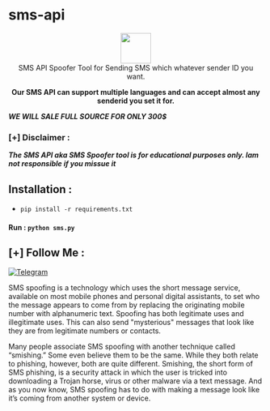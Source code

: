# sms-api
<p align="center">
<img src="https://call.zspoof.io/icon.png" height="60"><br>
SMS API Spoofer Tool for Sending SMS which whatever sender ID you want.<br>
                                      
</p>
<p align="center"><b>Our SMS API can support multiple languages and can accept almost any senderid you set it for.</b></p>

***WE WILL SALE FULL SOURCE FOR ONLY 300$***

### [+] Disclaimer :
***The SMS API aka SMS Spoofer tool is for educational purposes only. Iam not responsible if you missue it***


## Installation :
* `pip install -r requirements.txt`

#### Run : `python sms.py`


## [+] Follow Me :

[![Telegram](https://img.shields.io/badge/Chat-Telegram-blue?style=for-the-badge&logo=telegram)](https://t.me/Flowroute04)

<p>SMS spoofing is a technology which uses the short message service, available on most mobile phones and personal digital assistants, to set who the message appears to come from by replacing the originating mobile number with alphanumeric text. Spoofing has both legitimate uses and illegitimate uses. This can also send "mysterious" messages that look like they are from legitimate numbers or contacts.</p>

<p>Many people associate SMS spoofing with another technique called “smishing.” Some even believe them to be the same. While they both relate to phishing, however, both are quite different. Smishing, the short form of SMS phishing, is a security attack in which the user is tricked into downloading a Trojan horse, virus or other malware via a text message. And as you now know, SMS spoofing has to do with making a message look like it’s coming from another system or device.</p>
